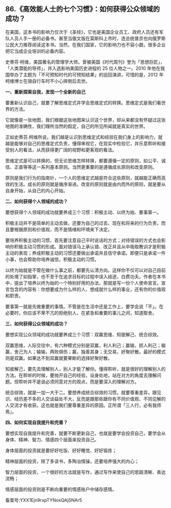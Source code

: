 ## 86.《高效能人士的七个习惯》：如何获得公众领域的成功？
在美国，这本书的影响力仅次于《圣经》，它也是美国企业员工、政府人员还有军队人员人手一册的必备书。甚至当俄文版在莫斯科上市时，连总统普京也向俄罗斯公民大力推荐阅读这本书。当然，在我们国家，它的影响力也不容小觑，很多企业把它当成企业培训的必备内容。


史蒂芬·柯维，美国著名的管理学大师。曾被美国《时代周刊》誉为「思想巨匠」，「人类潜能的导师」，并入选影响美国历史进程的 25 位人物之一。2010 年他在我国举办了主题为「不可预知时代的可预知结果」的巡回演讲，可惜的是，2012 年柯维博士在骑自行车时不小心摔倒后去世。


**一、重新探索自我，发现一个全新的自己**


要重新认识自己，就要了解思维定式并学会思维定式的转换。思维定式是我们看世界的方法。


它就像是一张地图，我们根据这张地图来认识这个世界，却从来都没有怀疑过这张地图的准确性，我们理所当然的假定，自己的所见所闻就是真实的世界。


正如史蒂芬.柯维所说，我们越是认识到思维定式和经验在我们身上的影响力，就越是能够对自己的思维定式负责，懂得审视它，在现实中检验它，并乐意聆听和接受别人的看法，从而获得更广阔的视野和更客观的看法。


思维定式是可以转换的，但无论思维怎样转换，都要遵循一定的原则，如公平、诚信、正直等等这一系列基本原则。当然更重要的是遵循成长原则和改变原则。


原则是我们行为的指南针，一个人的思维定式越是符合这些原则，就越能正确而高效的生活。成长的原则就是循序渐进。改变的原则就是由内而外的原则，就是要从自身开始，从自己的内心开始。


**二、如何获得个人领域的成功？**


要想获得个人领域的成功就要养成三个习惯：积极主动、以终为始、要事第一。


积极主动并不是简单的主动去做，还要为自己的过去、现在和将来的行为负责，而且要根据原则和价值观，而不是情绪和环境来下决定。


要培养积极主动的习惯，首先要注意自己平时说话的方式；对待错误的方式也会影响你积极主动习惯的形成。面对错误马上承认错、改正并且从中吸取教训才是积极主动的表现；养成积极主动的习惯还要做出承诺并且信守承诺。即便只是承诺一件小事，也会帮助你培养诚信，积极主动的习惯。


以终为始就是不管在做什么事之前，都要先认清方向。这样你不仅可以对自己目前的处境了如指掌，也不至于在追求目标的过程中误入歧途，白费功夫。作者在本书中，提出了培养以终为始的一个特别好用的办法，那就是写一份个人使命宣言。宣言包含的内容有：你想要成为什么样的人、想成就什么样的事业，还有你的价值观和职责。


要事第一就是先做重要的事情。不管是在生活中还是工作上，要学会说「不」。在必要时，你应该不卑不亢的拒绝别人，在紧急和重要的事儿之间，知道取舍。


**三、如何获得公众领域的成功？**


要想实现公众领域的成功就要养成三个习惯：双赢思维、知彼解己、统合综效。


双赢思维，人际交往中，有六种模式分别是双赢，利人利己；赢输，损人利己；输赢，舍己为人；输输，两败俱伤；赢，独善其身；无交易，好聚好散。最好的模式则是双赢。如果达不到双赢就要果断的选择好聚好散。


知彼解己，要先去理解别人，别人才能了解你。懂得聆听，就是很好的理解别人的方法。在聆听的时候，要抛开自己的经验，设身处地，站在对方的角度去理解问题。但聆听并不是说必须同意对方的观点，而是要深入的理解对方。


统合综效，就是一加一大于二。要想养成统合综效的习惯，就要尊重差异。跟见识、经历差不多的人交谈益处不大，反而是跟那些跟你有不同价值观、不同见解的人交流才有收获。这也就是我们要尊重差异的原因。正所谓「三人行，必有我师焉」。


**四、如何实现自我提升和完善？**


要想实现自我提升和完善，就要不断更新自己，也就是要学会投资自己，要学会从身体、精神、智力、情感四个层面来投资自己。


身体层面的投资就是要好好吃饭、好好睡觉、好好锻炼；


精神层面的投资，除了多读书，多陶冶情操，还要培养强大的内心；


智力层面的投资，一个很好的方法就是写作，通过写作来使自己的思路清晰、表达流畅；


情感层面的投资则是不断向重要的情感账户中储存感情。


备案号:YXX1Ejn9rxpTYNoxQAjSNAr5


